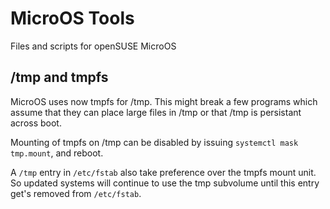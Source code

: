 # MicroOS Tools
Files and scripts for openSUSE MicroOS

## /tmp and tmpfs
MicroOS uses now tmpfs for /tmp. This might break a few programs which
assume that they can place large files in /tmp or that /tmp is persistant
across boot. 

Mounting of tmpfs on /tmp can be disabled by issuing
`systemctl mask tmp.mount`, and reboot.

A `/tmp` entry in `/etc/fstab` also take preference over the tmpfs
mount unit. So updated systems will continue to use the tmp subvolume
until this entry get's removed from `/etc/fstab`.
